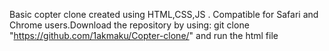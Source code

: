 Basic copter clone created using HTML,CSS,JS . Compatible for Safari and Chrome users.Download the repository by using: git clone "https://github.com/1akmaku/Copter-clone/" and run the html file

